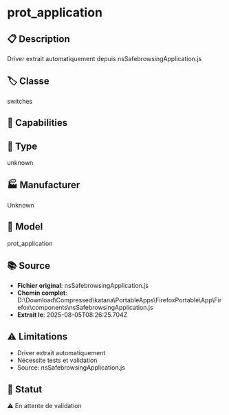 # prot_application

## 📋 Description
Driver extrait automatiquement depuis nsSafebrowsingApplication.js

## 🏷️ Classe
switches

## 🔧 Capabilities


## 📡 Type
unknown

## 🏭 Manufacturer
Unknown

## 📱 Model
prot_application

## 📚 Source
- **Fichier original**: nsSafebrowsingApplication.js
- **Chemin complet**: D:\Download\Compressed\katana\PortableApps\FirefoxPortable\App\Firefox\components\nsSafebrowsingApplication.js
- **Extrait le**: 2025-08-05T08:26:25.704Z

## ⚠️ Limitations
- Driver extrait automatiquement
- Nécessite tests et validation
- Source: nsSafebrowsingApplication.js

## 🚀 Statut
⚠️ En attente de validation
